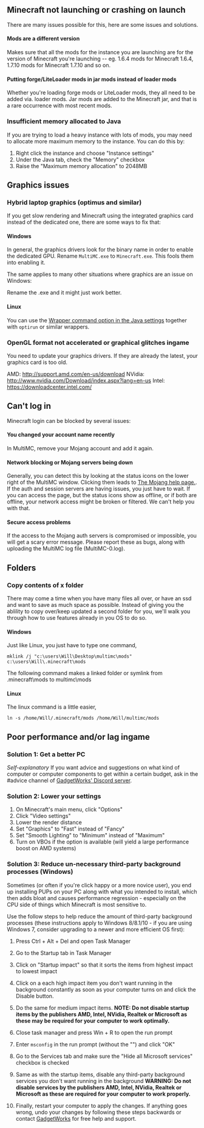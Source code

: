## Minecraft not launching or crashing on launch
There are many issues possible for this, here are some issues and solutions.

#### Mods are a different version
Makes sure that all the mods for the instance you are launching are for the version of Minecraft you're launching -- eg. 1.6.4 mods for Minecraft 1.6.4, 1.7.10 mods for Minecraft 1.7.10 and so on.

#### Putting forge/LiteLoader mods in jar mods instead of loader mods
Whether you're loading forge mods or LiteLoader mods, they all need to be added via. loader mods. Jar mods are added to the Minecraft jar, and that is a rare occurrence with most recent mods.

### Insufficient memory allocated to Java
If you are trying to load a heavy instance with lots of mods, you may need to allocate more maximum memory to the instance. You can do this by:
1. Right click the instance and choose "Instance settings"
2. Under the Java tab, check the "Memory" checkbox
3. Raise the "Maximum memory allocation" to 2048MB

## Graphics issues

### Hybrid laptop graphics (optimus and similar)
If you get slow rendering and Minecraft using the integrated graphics card instead of the dedicated one, there are some ways to fix that:

#### Windows
In general, the graphics drivers look for the binary name in order to enable the dedicated GPU. Rename `MultiMC.exe` to `Minecraft.exe`.  This fools them into enabling it.

The same applies to many other situations where graphics are an issue on Windows:

Rename the .exe and it might just work better.

#### Linux
You can use the [Wrapper command option in the Java settings](https://github.com/MultiMC/MultiMC5/wiki/Java-settings#custom-commands) together with `optirun` or similar wrappers.

### OpenGL format not accelerated or graphical glitches ingame
You need to update your graphics drivers. If they are already the latest, your graphics card is too old.

AMD: http://support.amd.com/en-us/download
NVidia: http://www.nvidia.com/Download/index.aspx?lang=en-us
Intel: https://downloadcenter.intel.com/

## Can't log in
Minecraft login can be blocked by several issues:

#### You changed your account name recently
In MultiMC, remove your Mojang account and add it again.

#### Network blocking or Mojang servers being down
Generally, you can detect this by looking at the status icons on the lower right of the MultiMC window. Clicking them leads to [The Mojang help page.](https://help.mojang.com/). If the auth and session servers are having issues, you just have to wait. If you can access the page, but the status icons show as offline, or if both are offline, your network access might be broken or filtered. We can't help you with that.

#### Secure access problems
If the access to the Mojang auth servers is compromised or impossible, you will get a scary error message. Please report these as bugs, along with uploading the MultiMC log file (MultiMC-0.log).

## Folders

### Copy contents of x folder
There may come a time when you have many files all over, or have an ssd and want to save as much space as possible. Instead of giving you the ablility to copy over/keep updated a second folder for you, we'll walk you through how to use features already in you OS to do so.

#### Windows
Just like Linux, you just have to type one command,

```mklink /j "c:\users\Will\Desktop\multimc\mods" c:\users\Will\.minecraft\mods```

The following command makes a linked folder or symlink from .minecraft\mods to multimc\mods

#### Linux
The linux command is a little easier,

```ln -s /home/Will/.minecraft/mods /home/Will/multimc/mods```

## Poor performance and/or lag ingame

### Solution 1: Get a better PC
_Self-explanatory_
If you want advice and suggestions on what kind of computer or computer components to get within a certain budget, ask in the #advice channel of [GadgetWorks' Discord server](https://discord.gg/Qqbddqg).

### Solution 2: Lower your settings
1. On Minecraft's main menu, click "Options"
2. Click "Video settings"
3. Lower the render distance
4. Set "Graphics" to "Fast" instead of "Fancy"
5. Set "Smooth Lighting" to "Minimum" instead of "Maximum"
6. Turn on VBOs if the option is available (will yield a large performance boost on AMD systems)

### Solution 3: Reduce un-necessary third-party background processes (Windows)
Sometimes (or often if you're click happy or a more novice user), you end up installing PUPs on your PC along with what you intended to install, which then adds bloat and causes performance regression - especially on the CPU side of things which Minecraft is most sensitive to.

Use the follow steps to help reduce the amount of third-party background processes (these instructions apply to Windows 8/8.1/10 - if you are using Windows 7, consider upgrading to a newer and more efficient OS first):
1. Press Ctrl + Alt + Del and open Task Manager
2. Go to the Startup tab in Task Manager
3. Click on "Startup impact" so that it sorts the items from highest impact to lowest impact
4. Click on a each high impact item you don't want running in the background constantly as soon as your computer turns on and click the Disable button.
5. Do the same for medium impact items.
**NOTE: Do not disable startup items by the publishers AMD, Intel, NVidia, Realtek or Microsoft as these may be required for your computer to work optimally.** 

6. Close task manager and press Win + R to open the run prompt
7. Enter `msconfig` in the run prompt (without the "") and click "OK"
8. Go to the Services tab and make sure the "Hide all Microsoft services" checkbox is checked
9. Same as with the startup items, disable any third-party background services you don't want running in the background
**WARNING: Do not disable services by the publishers AMD, Intel, NVidia, Realtek or Microsoft as these are required for your computer to work properly.** 

10. Finally, restart your computer to apply the changes. If anything goes wrong, undo your changes by following these steps backwards or contact [GadgetWorks](https://discord.gg/Qqbddqg) for free help and support.